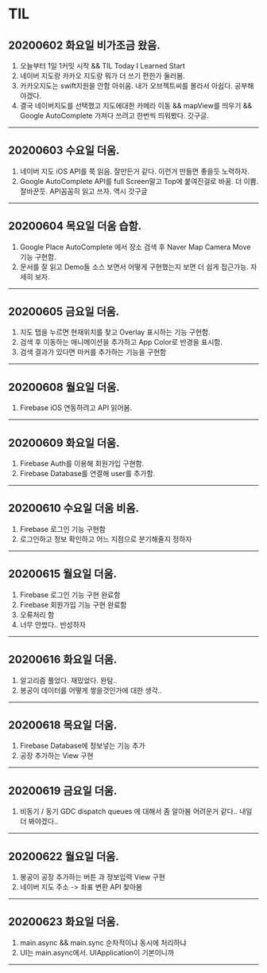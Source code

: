 # TIL

20200602 화요일 비가조금 왔음.
--------------------------
1. 오늘부터 1일 1커밋 시작 && TIL Today I Learned Start <br>
2. 네이버 지도랑 카카오 지도랑 뭐가 더 쓰기 편한가 둘러봄.<br>
3. 카카오지도는 swift지원을 안함 아쉬움. 내가 오브젝트씨를 몰라서 아쉽다. 공부해야겠다.<br>
4. 결국 네이버지도를 선택했고 지도에대한 카메라 이동 && mapView를 띄우기 && Google AutoComplete 가져다 쓰려고 한번씩 띄워봤다. 갓구글.<br>

<hr/>



20200603 수요일 더움.
--------------------------
1. 네이버 지도 iOS API를 쭉 읽음. 잘만든거 같다. 이런거 만들면 좋을듯 노력하자. <br>
2. Google AutoComplete API를 full Screen말고 Top에 붙여진걸로 바꿈. 더 이쁨. 잘바꾼듯. API꼼꼼히 읽고 쓰자. 역시 갓구글<br>

<hr/>


20200604 목요일 더움 습함.
--------------------------
1. Google Place AutoComplete 에서 장소 검색 후 Naver Map Camera Move 기능 구현함. <br>
2. 문서를 잘 읽고 Demo들 소스 보면서 어떻게 구현했는지 보면 더 쉽게 접근가능. 자세히 보자. <br>

<hr/>


20200605 금요일 더움.
--------------------------
1. 지도 탭을 누르면 현재위치를 찾고 Overlay 표시하는 기능 구현함. <br>
2. 검색 후 이동하는 애니메이션을 추가하고 App Color로 반경을 표시함. <br>
3. 검색 결과가 있다면 마커를 추가하는 기능을 구현함 <br>

<hr/>


20200608 월요일 더움.
--------------------------
1. Firebase iOS 연동하려고 API 읽어봄. <br>

<hr/>

20200609 화요일 더움.
--------------------------
1. Firebase Auth를 이용해 회원가입 구현함. <br>
2. Firebase Database를 연결해 user를 추가함. <br>

<hr/>

20200610 수요일 더움 비옴.
--------------------------
1. Firebase 로그인 기능 구현함 <br>
2. 로그인하고 정보 확인하고 어느 지점으로 분기해줄지 정하자 <br>

<hr/>

20200615 월요일 더움.
--------------------------
1. Firebase 로그인 기능 구현 완료함 <br>
2. Firebase 회원가입 기능 구현 완료함 <br>
3. 오류처리 함 <br>
4. 너무 안썼다.. 반성하자 <br>

<hr/>

20200616 화요일 더움.
--------------------------
1. 알고리즘 풀었다. 재밌었다. 완탐.. <br>
2. 봉공이 데이터를 어떻게 쌓을것인가에 대한 생각.. <br>

<hr/>


20200618 목요일 더움.
--------------------------
1. Firebase Database에 정보넣는 기능 추가 <br>
2. 공장 추가하는 View 구현 <br>

<hr/>

20200619 금요일 더움.
--------------------------
1. 비동기 / 동기 GDC dispatch queues 에 대해서 좀 알아봄 어려운거 같다.. 내일 더 봐야겠다.. <br>

<hr/>

20200622 월요일 더움.
--------------------------
1. 봉공이 공장 추가하는 버튼 과 정보입력 View 구현 <br>
2. 네이버 지도 주소 -> 좌표 변환 API 찾아봄 <br>

<hr/>


20200623 화요일 더움.
--------------------------
1. main.async && main.sync  순차적이냐 동시에 처리하냐 <br>
2. UI는 main.async에서. UIApplication이 기본이니까 <br>

<hr/>
